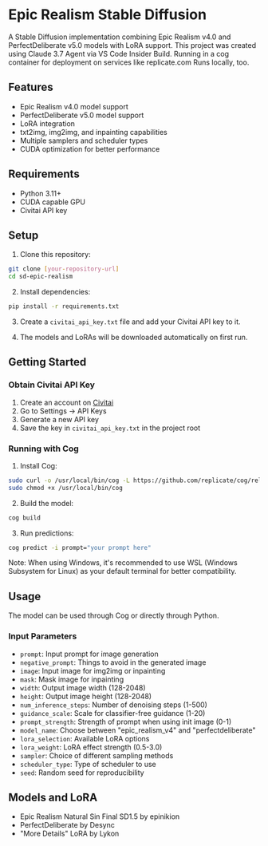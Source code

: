 # Epic Realism Stable Diffusion

A Stable Diffusion implementation combining Epic Realism v4.0 and PerfectDeliberate v5.0 models with LoRA support. This project was created using Claude 3.7 Agent via VS Code Insider Build.
Running in a cog container for deployment on services like replicate.com 
Runs locally, too. 

## Features

- Epic Realism v4.0 model support
- PerfectDeliberate v5.0 model support
- LoRA integration
- txt2img, img2img, and inpainting capabilities
- Multiple samplers and scheduler types
- CUDA optimization for better performance

## Requirements

- Python 3.11+
- CUDA capable GPU
- Civitai API key

## Setup

1. Clone this repository:
```bash
git clone [your-repository-url]
cd sd-epic-realism
```

2. Install dependencies:
```bash
pip install -r requirements.txt
```

3. Create a `civitai_api_key.txt` file and add your Civitai API key to it.

4. The models and LoRAs will be downloaded automatically on first run.

## Getting Started

### Obtain Civitai API Key
1. Create an account on [Civitai](https://civitai.com)
2. Go to Settings → API Keys
3. Generate a new API key
4. Save the key in `civitai_api_key.txt` in the project root

### Running with Cog

1. Install Cog:
```bash
sudo curl -o /usr/local/bin/cog -L https://github.com/replicate/cog/releases/latest/download/cog_`uname -s`_`uname -m`
sudo chmod +x /usr/local/bin/cog
```

2. Build the model:
```bash
cog build
```

3. Run predictions:
```bash
cog predict -i prompt="your prompt here"
```

Note: When using Windows, it's recommended to use WSL (Windows Subsystem for Linux) as your default terminal for better compatibility.

## Usage

The model can be used through Cog or directly through Python. 

### Input Parameters

- `prompt`: Input prompt for image generation
- `negative_prompt`: Things to avoid in the generated image
- `image`: Input image for img2img or inpainting
- `mask`: Mask image for inpainting
- `width`: Output image width (128-2048)
- `height`: Output image height (128-2048)
- `num_inference_steps`: Number of denoising steps (1-500)
- `guidance_scale`: Scale for classifier-free guidance (1-20)
- `prompt_strength`: Strength of prompt when using init image (0-1)
- `model_name`: Choose between "epic_realism_v4" and "perfectdeliberate"
- `lora_selection`: Available LoRA options
- `lora_weight`: LoRA effect strength (0.5-3.0)
- `sampler`: Choice of different sampling methods
- `scheduler_type`: Type of scheduler to use
- `seed`: Random seed for reproducibility

## Models and LoRA

- Epic Realism Natural Sin Final SD1.5 by epinikion
- PerfectDeliberate by Desync
- "More Details" LoRA by Lykon

